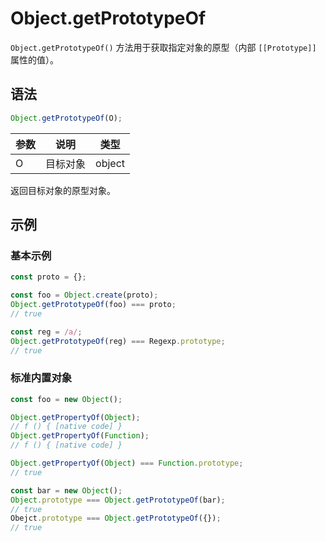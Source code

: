 # Object.getPrototypeOf

`Object.getPrototypeOf()` 方法用于获取指定对象的原型（内部 `[[Prototype]]` 属性的值）。

## 语法

```js
Object.getPrototypeOf(O);
```

| 参数 | 说明     | 类型   |
| ---- | -------- | ------ |
| O    | 目标对象 | object |

返回目标对象的原型对象。

## 示例

### 基本示例

```js
const proto = {};

const foo = Object.create(proto);
Object.getPrototypeOf(foo) === proto;
// true

const reg = /a/;
Object.getPrototypeOf(reg) === Regexp.prototype;
// true
```

### 标准内置对象

```js
const foo = new Object();

Object.getPropertyOf(Object);
// f () { [native code] }
Object.getPropertyOf(Function);
// f () { [native code] }

Object.getPropertyOf(Object) === Function.prototype;
// true

const bar = new Object();
Object.prototype === Object.getPrototypeOf(bar);
// true
Obejct.prototype === Object.getPrototypeOf({});
// true
```
